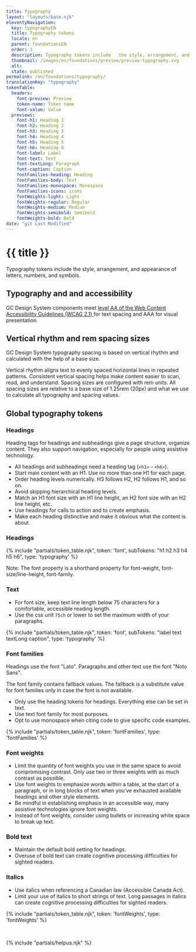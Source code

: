 ```yaml
---
title: Typography
layout: "layouts/base.njk"
eleventyNavigation:
  key: typographyEN
  title: Typography tokens
  locale: en
  parent: foundationsEN
  order: 3
  description: Typography tokens include   the style, arrangement, and appearance of letters, numbers, and symbols.
  thumbnail: /images/en/foundations/preview/preview-typography.svg
  alt:
  state: published
permalink: /en/foundations/typography/
translationKey: "typography"
tokenTable:
  headers:
    font-preview: Preview
    token-name: Token name
    font-value: Value
  previews:
    font-h1: Heading 1
    font-h2: Heading 2
    font-h3: Heading 3
    font-h4: Heading 4
    font-h5: Heading 5
    font-h6: Heading 6
    font-label: Label
    font-text: Text
    font-textLong: Paragraph
    font-caption: Caption
    fontFamilies-heading: Heading
    fontFamilies-body: Text
    fontFamilies-monospace: Monospace
    fontFamilies-icons: icons
    fontWeights-light: Light
    fontWeights-regular: Regular
    fontWeights-medium: Medium
    fontWeights-semibold: Semibold
    fontWeights-bold: Bold
date: "git Last Modified"
---
```


# {{ title }}

Typography tokens include the style, arrangement, and appearance of letters, numbers, and symbols.

## Typography and and accessibility

GC Design System components meet <a href="{{ links.wcagTextSpacing }}" target="_blank">level AA of the Web Content Accessibility Guidelines (WCAG 2.1) <gcds-icon name="external-link" label="Opens in a new tab." margin-left="50" /></a> for text spacing and AAA for visual presentation.

## Vertical rhythm and rem spacing sizes

GC Design System typography spacing is based on vertical rhythm and calculated with the help of a base size.

Vertical rhythm aligns text to evenly spaced horizontal lines in repeated patterns. Consistent vertical spacing helps make content easier to scan, read, and understand. Spacing sizes are configured with rem units. All spacing sizes are relative to a base size of 1.25rem (20px) and what we use to calculate all typography and spacing values.

## Global typography tokens

### Headings

Heading tags for headings and subheadings give a page structure, organize content. They also  support navigation, especially for people using assistive technology.

- All headings and subheadings need a heading tag (`<h1>` - `<h6>`).
- Start main content with an H1. Use no more than one H1 for each page.
- Order heading levels numerically. H3 follows H2, H2 follows H1, and so on.
- Avoid skipping hierarchical heading levels.
- Match an H1 font size with an H1 line height, an H2 font size with an H2 line height, etc.
- Use headings for calls to action and to create emphasis.
- Make each heading distinctive and make it obvious what the content is about.

### Headings

{% include "partials/token_table.njk", token: 'font', subTokens: "h1 h2 h3 h4 h5 h6", type: 'typography' %}

Note: The font property is a shorthand property for font-weight, font-size/line-height, font-family.

### Text

- For font size, keep text line length below 75 characters for a comfortable, accessible reading length.
- Use the css unit `75ch` or lower to set the maximum width of your paragraphs.

{% include "partials/token_table.njk", token: 'font', subTokens: "label text textLong caption", type: 'typography' %}

### Font families

Headings use the font "Lato". Paragraphs and other text use the font "Noto Sans".

The font family contains fallback values. The fallback is a substitute value for font families only in case the font is not available.

- Only use the heading tokens for headings. Everything else can be set in text.
- Use text font family for most purposes.
- Opt to use monospace when citing code to give specific code examples.

{% include "partials/token_table.njk", token: 'fontFamilies', type: 'fontFamilies' %}

### Font weights

- Limit the quantity of font weights you use in the same space to avoid compromising contrast. Only use two or three weights with as much contrast as possible.
- Use font weights to emphasize words within a table, at the start of a paragraph, or in long blocks of text when you've exhausted available headings and other style elements.
- Be mindful in establishing emphasis in an accessible way, many assistive technologies ignore font weights.
- Instead of font weights, consider using bullets or increasing white space to break up text.

### Bold text

- Maintain the default bold setting for headings.
- Overuse of bold text can create cognitive processing difficulties for sighted readers.

### Italics

- Use italics when referencing a Canadian law (Accessible Canada Act).
- Limit your use of italics to short strings of text. Long passages in italics can create cognitive processing difficulties for sighted readers.

{% include "partials/token_table.njk", token: 'fontWeights', type: 'fontWeights' %}

<br/>

{% include "partials/helpus.njk" %}

